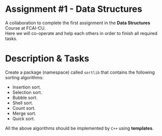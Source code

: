 # Assignment #1 - Data Structures
A collaboration to complete the first assignment in the **Data Structures** Course at FCAI-CU.\
Here we will co-operate and help each others in order to finish all required tasks.

# Description & Tasks
Create a package (namespace) called `sortlib` that contains the following sorting algorithms:
- Insertion sort.
- Selection sort.
- Bubble sort.
- Shell sort.
- Count sort.
- Merge sort.
- Quick sort.

All the above algorithms should be implemented by `C++` using **templates**.

